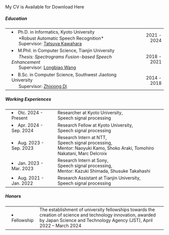 <div style="margin-bottom: 20px;">
  <a href='https://raw.githubusercontent.com/hshi-speech/hshi-speech.github.io/main/data/CV_hshi.pdf' target='_blank' style='text-decoration: none;'>My CV is Available for Download Here</a>
</div>


##### <i class="fa fa-chevron-right"></i> Education
<table class="table table-hover" style="font-size: 14px;">
  <tr>
    <td style="padding-left: 20px;">
     <li>
     Ph.D. in Informatics, Kyoto University
      <br>
        <p style='margin-top:-1em;margin-bottom:0em' markdown='1'>
        <br> &nbsp;&nbsp;&nbsp;&nbsp;&nbsp; *Robust Automatic Speech Recognition*
        <br> &nbsp;&nbsp;&nbsp;&nbsp;&nbsp; Supervisor: <a href="http://sap.ist.i.kyoto-u.ac.jp/members/kawahara/" target="_blank">Tatsuya Kawahara</a>
        </p>
      </li>
    </td>
    <td class="col-md-2" style='text-align:right;'>2021 - 2024</td>
  </tr>
  <tr>
    <td style="padding-left: 20px;">
      <li>
      M.Phil. in Computer Science, Tianjin University
      <br>
        <p style='margin-top:-1em;margin-bottom:0em' markdown='1'><br> 
          &nbsp;&nbsp;&nbsp;&nbsp;&nbsp; <em><a href='https://hshi-speech.github.io/data/master_thesis.pdf' target='_blank' style='text-decoration: none;'>Thesis: Spectrograms Fusion-based Speech Enhancement</a></em>
        <br> &nbsp;&nbsp;&nbsp;&nbsp;&nbsp; Supervisor: <a href="http://cic.tju.edu.cn/faculty/wanglongbiao/wang.html" target="_blank">Longbiao Wang</a>
        </p>
       </li>
    </td>
    <td class="col-md-2" style='text-align:right;'>2018 - 2021</td>
  </tr>
  <tr>
    <td style="padding-left: 20px;">
      <li>
      B.Sc. in Computer Science, Southwest Jiaotong University
      <br>
        <p style='margin-top:-1em;margin-bottom:0em' markdown='1'>
        <br> &nbsp;&nbsp;&nbsp;&nbsp;&nbsp; Supervisor: <a href="https://faculty.swjtu.edu.cn/dizhixiong/zh_CN/zhym/129018/list/index.htm" target="_blank">Zhixiong Di </a>
        </p>
      </li>
    </td>
    <td class="col-md-2" style='text-align:right;'>2014 - 2018</td>
  </tr>
</table>

<div style="margin-top:20px;"></div>

##### <i class="fa fa-chevron-right"></i> Working Experiences
<table class="table table-hover" style="font-size: 14px;">

<tr>
  <td style="padding-left: 20px;" class='col-md-3'><li>Otc. 2024 - Present</li></td>
  <td>
    Researcher at Kyoto University,  <br>
    Speech signal processing <br>
  </td>
</tr> 
  
<tr>
  <td style="padding-left: 20px;" class='col-md-3'><li>Apr. 2024 - Sep. 2024</li></td>
  <td>
    Research Fellow at Kyoto University,  <br>
    Speech signal processing <br>
  </td>
</tr> 

<tr>
  <td style="padding-left: 20px;" class='col-md-3'><li>Aug. 2023 - Sep. 2023</li></td>
  <td>
    Research Intern at NTT,  <br>
    Speech signal processing, <br>
    Mentor: Naoyuki Kamo, Shoko Araki, Tomohiro Nakatani, Marc Delcroix
  </td>
</tr> 

<tr>
  <td style="padding-left: 20px;" class='col-md-3'><li>Jan. 2023 - Mar. 2023</li></td>
  <td>
    Research Intern at Sony,  <br>
    Speech signal processing,  <br>
    Mentor: Kazuki Shimada, Shusuke Takahashi
  </td>
</tr> 

<tr>
  <td style="padding-left: 20px;" class='col-md-3'><li>Aug. 2021 - Jan. 2022</li></td>
  <td>
    Research Assistant at Tianjin University,  <br>
    Speech signal processing
  </td>
</tr>
</table>

##### <i class="fa fa-chevron-right"></i> Honors
<table class="table table-hover" style="font-size: 14px;">
<tr>
  <td style="padding-left: 20px;" class='col-md-3'><li>Fellowship</li></td>
  <td>
    The establishment of university fellowships towards the creation of science and technology innovation, awarded by Japan Science and Technology Agency (JST), April 2022 – March 2024
  </td>
</tr> 
</table>
